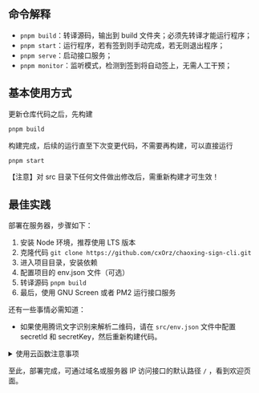 ## 命令解释

- `pnpm build`：转译源码，输出到 build 文件夹；必须先转译才能运行程序；
- `pnpm start`：运行程序，若有签到则手动完成，若无则退出程序；
- `pnpm serve`：启动接口服务；
- `pnpm monitor`：监听模式，检测到签到将自动签上，无需人工干预；

## 基本使用方式

更新仓库代码之后，先构建
```bash
pnpm build
```
构建完成，后续的运行直至下次变更代码，不需要再构建，可以直接运行
```bash
pnpm start
```

【注意】对 src 目录下任何文件做出修改后，需重新构建才可生效！

## 最佳实践

部署在服务器，步骤如下：

1. 安装 Node 环境，推荐使用 LTS 版本
2. 克隆代码 `git clone https://github.com/cxOrz/chaoxing-sign-cli.git`
3. 进入项目目录，安装依赖
4. 配置项目的 env.json 文件（可选）
5. 转译源码 `pnpm build`
6. 最后，使用 GNU Screen 或者 PM2 运行接口服务

还有一些事情必需知道：

- 如果使用腾讯文字识别来解析二维码，请在 `src/env.json` 文件中配置 secretId 和 secretKey，然后重新构建代码。

<details>
<summary>使用云函数注意事项</summary>

1. 此项目可以运行在 AWS Lambda 和 腾讯云函数上运行（均不支持监听）。如有需求运行在 Serverless 容器，请修改 `src/env.json` 中的 `SERVERLESS` 为 `true`，然后重新构建代码。
2. 如使用腾讯云函数，请仔细按云函数文档操作，对代码稍作调整，安装依赖、转译源码，并配置云函数启动文件 scf_bootstrap 内容为如下命令
``` bash
#!/bin/bash
/var/lang/node16/bin/node build/serve.js
```

</details>

至此，部署完成，可通过域名或服务器 IP 访问接口的默认路径 `/` ，看到欢迎页面。

